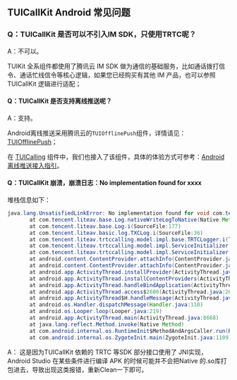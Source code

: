 ## TUICallKit Android 常见问题

### Q：TUICallKit 是否可以不引入IM SDK，只使用TRTC呢？
A：不可以。

TUIKit 全系组件都使用了腾讯云 IM SDK 做为通信的基础服务，比如通话拨打信令、通话忙线信令等核心逻辑，如果您已经购买有其他 IM 产品，也可以参照 TUICallKit 逻辑进行适配；


#### Q：TUICallKit 是否支持离线推送呢？
A：支持。

Android离线推送采用腾讯云的`TUIOfflinePush`组件，详情请见：[TUIOfflinePush](https://cloud.tencent.com/document/product/269/44516)；

在 [TUICalling](https://github.com/tencentyun/TUICalling/tree/main/Android) 组件中，我们也接入了该组件，具体的体验方式可参考：[Android离线推送接入指引](https://github.com/tencentyun/TUICalling/blob/main/Android/Android%E7%A6%BB%E7%BA%BF%E6%8E%A8%E9%80%81%E6%8E%A5%E5%85%A5%E6%8C%87%E5%BC%95.md)。


#### Q：TUICallKit 崩溃，崩溃日志：No implementation found for xxxx
堆栈信息如下：
```java
java.lang.UnsatisfiedLinkError: No implementation found for void com.tencent.liteav.base.Log.nativeWriteLogToNative(int, java.lang.String, java.lang.String) (tried Java_com_tencent_liteav_base_Log_nativeWriteLogToNative and Java_com_tencent_liteav_base_Log_nativeWriteLogToNative__ILjava_lang_String_2Ljava_lang_String_2)
       at com.tencent.liteav.base.Log.nativeWriteLogToNative(Native Method)
       at com.tencent.liteav.base.Log.i(SourceFile:177)
       at com.tencent.liteav.basic.log.TXCLog.i(SourceFile:36)
       at com.tencent.liteav.trtccalling.model.impl.base.TRTCLogger.i(TRTCLogger.java:15)
       at com.tencent.liteav.trtccalling.model.impl.ServiceInitializer.init(ServiceInitializer.java:36)
       at com.tencent.liteav.trtccalling.model.impl.ServiceInitializer.onCreate(ServiceInitializer.java:101)
       at android.content.ContentProvider.attachInfo(ContentProvider.java:2097)
       at android.content.ContentProvider.attachInfo(ContentProvider.java:2070)
       at android.app.ActivityThread.installProvider(ActivityThread.java:8168)
       at android.app.ActivityThread.installContentProviders(ActivityThread.java:7709)
       at android.app.ActivityThread.handleBindApplication(ActivityThread.java:7573)
       at android.app.ActivityThread.access$2600(ActivityThread.java:260)
       at android.app.ActivityThread$H.handleMessage(ActivityThread.java:2435)
       at android.os.Handler.dispatchMessage(Handler.java:110)
       at android.os.Looper.loop(Looper.java:219)
       at android.app.ActivityThread.main(ActivityThread.java:8668)
       at java.lang.reflect.Method.invoke(Native Method)
       at com.android.internal.os.RuntimeInit$MethodAndArgsCaller.run(RuntimeInit.java:513)
       at com.android.internal.os.ZygoteInit.main(ZygoteInit.java:1109)
```
A： 这是因为TUICallKit 依赖的 TRTC 等SDK 部分接口使用了 JNI实现，Android Studio 在某些条件进行编译 APK 的时候可能并不会把Native 的.so库打包进去，导致出现这类报错，重新Clean一下即可。